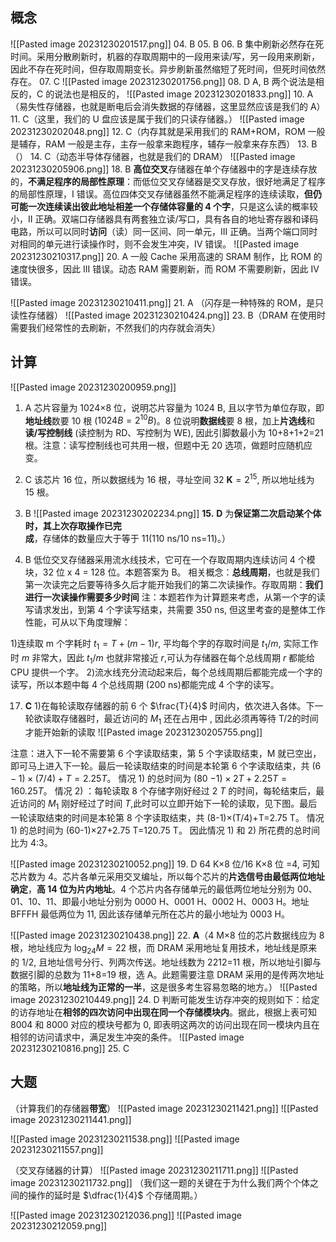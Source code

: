 ## 概念
![[Pasted image 20231230201517.png]]
04. B
05. B
06. B 集中刷新必然存在死时间。采用分散刷新时，机器的存取周期中的一段用来读/写，另一段用来刷新，因此不存在死时间，但存取周期变长。异步刷新虽然缩短了死时间，但死时间依然存在。
07. C
![[Pasted image 20231230201756.png]]
08. D A, B 两个说法是相反的，C 的说法也是相反的，
![[Pasted image 20231230201833.png]]
10. A（易失性存储器，也就是断电后会消失数据的存储器，这里显然应该是我们的 A）
11. C（这里，我们的 U 盘应该是属于我们的只读存储器。）
![[Pasted image 20231230202048.png]]
12. C（内存其就是采用我们的 RAM+ROM，ROM 一般是辅存，RAM 一般是主存，主存一般拿来跑程序，辅存一般拿来存东西）
13. B（）
14. C（动态半导体存储器，也就是我们的 DRAM）
![[Pasted image 20231230205906.png]]
18. B **高位交叉**存储器在单个存储器中的字是连续存放的，**不满足程序的局部性原理**：而低位交叉存储器是交叉存放，很好地满足了程序的局部性原理，I 错误。高位四体交叉存储器虽然不能满足程序的连续读取，**但仍可能一次连续读出彼此地址相差一个存储体容量的 4 个字**，只是这么读的概率较小，II 正确。双端口存储器具有两套独立读/写口，具有各自的地址寄存器和译码电路，所以可以同时**访问**（读）同一区间、同一单元，III 正确。当两个端口同时对相同的单元进行读操作时，则不会发生冲突，IV 错误。
![[Pasted image 20231230210317.png]]
20. A 一般 Cache 采用高速的 SRAM 制作，比 ROM 的速度快很多，因此 III 错误。动态 RAM 需要刷新，而 ROM 不需要刷新，因此 IV 错误。

![[Pasted image 20231230210411.png]]
21. A （闪存是一种特殊的 ROM，是只读性存储器）
![[Pasted image 20231230210424.png]]
23. B（DRAM 在使用时需要我们经常性的去刷新，不然我们的内存就会消失）


## 计算
![[Pasted image 20231230200959.png]]
01. A 芯片容量为 1024×8 位，说明芯片容量为 1024 B, 且以字节为单位存取，即**地址线**数要 10 根 ($1024 B=2^{10}B$)。8 位说明**数据线**要 8 根，加上**片选线**和**读/写控制线** (读控制为 RD、写控制为 WE), 因此引脚数最小为 10+8+1+2=21 根。注意：读写控制线也可共用一根，但题中无 20 选项，做题时应随机应变。
2. C 该芯片 16 位，所以数据线为 16 根，寻址空间 32 $\mathbf{K}=2^{15}$, 所以地址线为 15 根。
3. B
![[Pasted image 20231230202234.png]]
$\mathbf{15.~D}$ 为**保证第二次启动某个体时，其上次存取操作已完成**，存储体的数量应大于等于 11(110 ns/10 ns=11)。）


16. B 低位交叉存储器采用流水线技术，它可在一个存取周期内连续访问 4 个模块，32 位 x 4 = 128 位。本题答案为 B。
相关概念：**总线周期**，也就是我们第一次读完之后要等待多久后才能开始我们的第二次读操作。存取周期：**我们进行一次读操作需要多少时间**
注：本题若作为计算题来考虑，从第一个字的读写请求发出，到第 4 个字读写结束，共需要 350 ns, 但这里考查的是整体工作性能，可从以下角度理解：

1)连续取 m 个字耗时 $t_1=T+(m-1)r$, 平均每个字的存取时间是 $t_1/m$, 实际工作时 $m$ 非常大，因此 $t_{1}/m$ 也就非常接近 $r$,可认为存储器在每个总线周期 $r$ 都能给 CPU 提供一个字。
2)流水线充分流动起来后，每个总线周期后都能完成一个字的读写，所以本题中每 4 个总线周期 (200 ns)都能完成 4 个字的读写。

17. **C** 1)在每轮读取存储器的前 6 个 $\frac{T}{4}$ 时间内，依次进入各体。下一轮欲读取存储器时，最近访问的 $M_{1}$ 还在占用中 , 因此必须再等待 T/2的时间才能开始新的读取
![[Pasted image 20231230205755.png]]

 注意：进入下一轮不需要第 6 个字读取结束，第 5 个字读取结束，M 就已空出，即可马上进入下一轮。最后一轮读取结束的时间是本轮第 6 个字读取结束，共 $(6-1)\times(7/4)+T=2.25T$。
 情况 1) 的总时间为 (80 $-1)\times2T+2.25T=160.25T$。
情况 2) ：每轮读取 8 个存储字刚好经过 2 $T$ 的时间，每轮结束后，最近访问的 $M_1$ 刚好经过了时间 $T$,此时可以立即开始下一轮的读取，见下图。最后一轮读取结束的时间是本轮第 8 个字读取结束，共 (8-1)×(T/4)+T=2.75 T。
 情况 1) 的总时间为 (60-1)×27+2.75 T=120.75 T。
 因此情况 1) 和 2) 所花费的总时间比为 4:3。


![[Pasted image 20231230210052.png]]
19. D 64 K×8 位/16 K×8 位 =4, 可知芯片数为 4。芯片各单元采用交叉编址，所以每个芯片的**片选信号由最低两位地址确定**，**高 14 位为片内地址**。4 个芯片内各存储单元的最低两位地址分别为 00、01、10、11、即最小地址分别为 0000 H、0001 H、0002 H、0003 H。地址 BFFFH 最低两位为 11, 因此该存储单元所在芯片的最小地址为 0003 H。

![[Pasted image 20231230210438.png]]
22. **A**（4 M×8 位的芯片数据线应为 8 根，地址线应为 $\log_24M=22$ 根，而 DRAM 采用地址复用技术，地址线是原来的 1/2, 且地址信号分行、列两次传送。地址线数为 2212=11 根，所以地址引脚与数据引脚的总数为 11+8=19 根，选 A。此题需要注意 DRAM 采用的是传两次地址的策略，所以**地址线为正常的一半**，这是很多考生容易忽略的地方。）
![[Pasted image 20231230210449.png]]
24. D 判断可能发生访存冲突的规则如下：给定的访存地址在**相邻的四次访问中出现在同一个存储模块内**。据此，根据上表可知 8004 和 8000 对应的模块号都为 0, 即表明这两次的访问出现在同一模块内且在相邻的访问请求中，满足发生冲突的条件。
![[Pasted image 20231230210816.png]]
25. C
## 大题
（计算我们的存储器**带宽**）
![[Pasted image 20231230211421.png]]
![[Pasted image 20231230211441.png]]

![[Pasted image 20231230211538.png]]
![[Pasted image 20231230211557.png]]

（交叉存储器的计算）
![[Pasted image 20231230211711.png]]
![[Pasted image 20231230211732.png]]
（我们这一题的关键在于为什么我们两个个体之间的操作的延时是 $\dfrac{1}{4}$ 个存储周期。）

![[Pasted image 20231230212036.png]]
![[Pasted image 20231230212059.png]]
